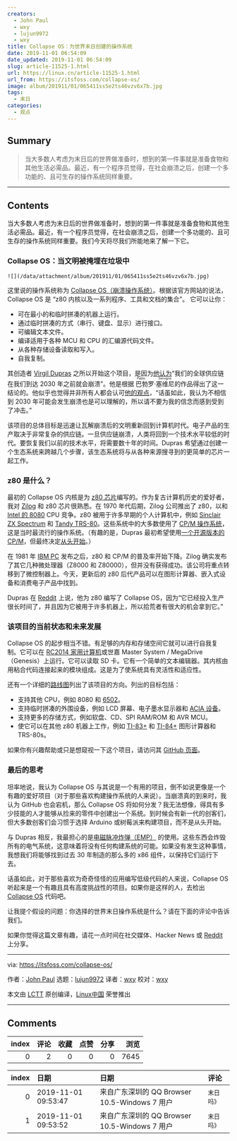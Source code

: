 ```yaml
---
creators:
  - John Paul
  - wxy
  - lujun9972
  - wxy
title: Collapse OS：为世界末日创建的操作系统
date: 2019-11-01 06:54:09
date_updated: 2019-11-01 06:54:09
slug: article-11525-1.html
url: https://linux.cn/article-11525-1.html
url_from: https://itsfoss.com/collapse-os/
image: album/201911/01/065411ss5e2ts46vzv6x7b.jpg
tags:
  - 末日
categories:
  - 观点
---
```


## Summary

> 当大多数人考虑为末日后的世界做准备时，想到的第一件事就是准备食物和其他生活必需品。最近，有一个程序员觉得，在社会崩溃之后，创建一个多功能的、且可生存的操作系统同样重要。

***

<!-- more -->

## Contents

当大多数人考虑为末日后的世界做准备时，想到的第一件事就是准备食物和其他生活必需品。最近，有一个程序员觉得，在社会崩溃之后，创建一个多功能的、且可生存的操作系统同样重要。我们今天将尽我们所能地来了解一下它。

### Collapse OS：当文明被掩埋在垃圾中

`![](/data/attachment/album/201911/01/065411ss5e2ts46vzv6x7b.jpg)`

这里说的操作系统称为 [Collapse OS（崩溃操作系统）](https://collapseos.org/)。根据该官方网站的说法，Collapse OS 是 “z80 内核以及一系列程序、工具和文档的集合”。 它可以让你：

* 可在最小的和临时拼凑的机器上运行。
* 通过临时拼凑的方式（串行、键盘、显示）进行接口。
* 可编辑文本文件。
* 编译适用于各种 MCU 和 CPU 的汇编源代码文件。
* 从各种存储设备读取和写入。
* 自我复制。

其创造者 [Virgil Dupras](https://github.com/hsoft) 之所以开始这个项目，是因为[他认为](https://collapseos.org/why.html)“我们的全球供应链在我们到达 2030 年之前就会崩溃”。他是根据<ruby> 巴勃罗·塞维尼 <rt>  Pablo Servigne </rt></ruby>的作品得出了这一结论的。他似乎也觉得并非所有人都会认可[他的观点](https://collapseos.org/why.html)，“话虽如此，我认为不相信到 2030 年可能会发生崩溃也是可以理解的，所以请不要为我的信念而感到受到了冲击。”

该项目的总体目标是迅速让瓦解崩溃后的文明重新回到计算机时代。电子产品的生产取决于非常复杂的供应链。一旦供应链崩溃，人类将回到一个技术水平较低的时代。要恢复我们以前的技术水平，将需要数十年的时间。Dupras 希望通过创建一个生态系统来跨越几个步骤，该生态系统将与从各种来源搜寻到的更简单的芯片一起工作。

### z80 是什么？

最初的 Collapse OS 内核是为 [z80 芯片](https://en.m.wikipedia.org/wiki/Z80)编写的。作为复古计算机历史的爱好者，我对 [Zilog](https://en.wikipedia.org/wiki/Zilog) 和 z80 芯片很熟悉。在 1970 年代后期，Zilog 公司推出了 z80，以和 [Intel 的 8080](https://en.wikipedia.org/wiki/Intel_8080) CPU 竞争。z80 被用于许多早期的个人计算机中，例如 [Sinclair ZX Spectrum](https://en.wikipedia.org/wiki/ZX_Spectrum) 和 [Tandy TRS-80](https://en.wikipedia.org/wiki/TRS-80)。这些系统中的大多数使用了 [CP/M 操作系统](https://en.wikipedia.org/wiki/CP/M)，这是当时最流行的操作系统。（有趣的是，Dupras 最初希望使用[一个开源版本的 CP/M](https://github.com/davidgiven/cpmish)，但最终决定[从头开始](https://github.com/hsoft/collapseos/issues/52)。）

在 1981 年 [IBM PC](https://en.wikipedia.org/wiki/IBM_Personal_Computer) 发布之后，z80 和 CP/M 的普及率开始下降。Zilog 确实发布了其它几种微处理器（Z8000 和 Z80000），但并没有获得成功。该公司将重点转移到了微控制器上。今天，更新后的 z80 后代产品可以在图形计算器、嵌入式设备和消费电子产品中找到。

Dupras 在 [Reddit](https://old.reddit.com/r/collapse/comments/dejmvz/collapse_os_bootstrap_postcollapse_technology/f2w3sid/?st=k1gujoau&sh=1b344da9) 上说，他为 z80 编写了 Collapse OS，因为“它已经投入生产很长时间了，并且因为它被用于许多机器上，所以拾荒者有很大的机会拿到它。”

### 该项目的当前状态和未来发展

Collapse OS 的起步相当不错。有足够的内存和存储空间它就可以进行自我复制。它可以在 [RC2014 家用计算机](https://rc2014.co.uk/)或世嘉 Master System / MegaDrive（Genesis）上运行。它可以读取 SD 卡。它有一个简单的文本编辑器。其内核由用粘合代码连接起来的模块组成。这是为了使系统具有灵活性和适应性。

还有一个详细的[路线图](https://collapseos.org/roadmap.html)列出了该项目的方向。列出的目标包括：

* 支持其他 CPU，例如 8080 和 [6502](https://en.wikipedia.org/wiki/MOS_Technology_6502)。
* 支持临时拼凑的外围设备，例如 LCD 屏幕、电子墨水显示器和 [ACIA 设备](https://en.wikipedia.org/wiki/MOS_Technology_6551)。
* 支持更多的存储方式，例如软盘、CD、SPI RAM/ROM 和 AVR MCU。
* 使它可以在其他 z80 机器上工作，例如 [TI-83+](https://en.wikipedia.org/wiki/TI-83_series#TI-83_Plus) 和 [TI-84+](https://en.wikipedia.org/wiki/TI-84_Plus_series) 图形计算器和 TRS-80s。

如果你有兴趣帮助或只是想窥视一下这个项目，请访问其 [GitHub 页面](https://github.com/hsoft/collapseos)。

### 最后的思考

坦率地说，我认为 Collapse OS 与其说是一个有用的项目，倒不如说更像是一个有趣的爱好项目（对于那些喜欢构建操作系统的人来说）。当崩溃真的到来时，我认为 GitHub 也会宕机，那么 Collapse OS 将如何分发？我无法想像，得具有多少技能的人才能够从捡来的零件中创建出一个系统。到时候会有新一代的创客们，但大多数创客们会习惯于选择 Arduino 或树莓派来构建项目，而不是从头开始。

与 Dupras 相反，我最担心的是[电磁脉冲炸弹（EMP）](https://en.wikipedia.org/wiki/Electromagnetic_pulse) 的使用。这些东西会炸毁所有的电气系统，这意味着将没有任何构建系统的可能。如果没有发生这种事情，我想我们将能够找到过去 30 年制造的那么多的 x86 组件，以保持它们运行下去。

话虽如此，对于那些喜欢为奇奇怪怪的应用编写低级代码的人来说，Collapse OS 听起来是一个有趣且具有高度挑战性的项目。如果你是这样的人，去检出 [Collapse OS](https://collapseos.org/) 代码吧。

让我提个假设的问题：你选择的世界末日操作系统是什么？请在下面的评论中告诉我们。

如果你觉得这篇文章有趣，请花一点时间在社交媒体、Hacker News 或 [Reddit](https://reddit.com/r/linuxusersgroup) 上分享。

---

via: <https://itsfoss.com/collapse-os/>

作者：[John Paul](https://itsfoss.com/author/john/) 选题：[lujun9972](https://github.com/lujun9972) 译者：[wxy](https://github.com/wxy) 校对：[wxy](https://github.com/wxy)

本文由 [LCTT](https://github.com/LCTT/TranslateProject) 原创编译，[Linux中国](https://linux.cn/) 荣誉推出

***

## Comments


|   index |   评论 |   收藏 |   点赞 |   分享 |   浏览 |
|--------:|-------:|-------:|-------:|-------:|-------:|
|       0 |      2 |      0 |      0 |      0 |   7645 |

|   index | 日期                | 日期                                          | 评论       |
|--------:|:--------------------|:----------------------------------------------|:-----------|
|       0 | 2019-11-01 09:53:47 | 来自广东深圳的 QQ Browser 10.5-Windows 7 用户 | `末日吗》` |
|       1 | 2019-11-01 09:53:52 | 来自广东深圳的 QQ Browser 10.5-Windows 7 用户 | `末日吗》` |
